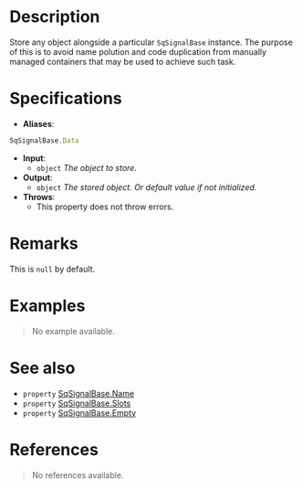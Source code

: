 # Description

Store any object alongside a particular `SqSignalBase` instance. The purpose of this is to avoid name polution and code duplication from manually managed containers that may be used to achieve such task.

# Specifications

* **Aliases**:
```js
SqSignalBase.Data
```

* **Input**:
	* `object` *The object to store.*
* **Output**:
	* `object` *The stored object. Or default value if not initialized.*
* **Throws**:
	* This property does not throw errors.

# Remarks

This is `null` by default.

# Examples

> No example available.

# See also

* `property` [SqSignalBase.Name](Property.SqSignalBase.Name)
* `property` [SqSignalBase.Slots](Property.SqSignalBase.Slots)
* `property` [SqSignalBase.Empty](Property.SqSignalBase.Empty)

# References

> No references available.

